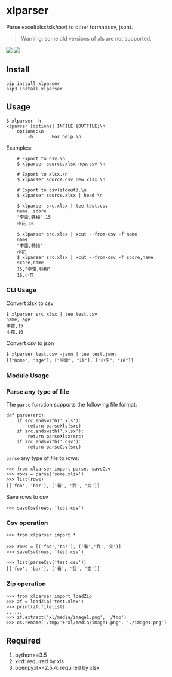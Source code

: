 # xlparser
Parse excel(xlsx/xls/csv) to other format(csv, json).

> Warning: some old versions of xls are not supported.

[![](https://img.shields.io/pypi/pyversions/xlparser.svg?longCache=True)](https://pypi.org/pypi/xlparser/)
[![](https://img.shields.io/pypi/v/xlparser.svg?maxAge=36000)](https://pypi.org/pypi/xlparser/)

## Install

    pip install xlparser
    pip3 install xlparser

## Usage

    $ xlparser -h
    xlparser [options] INFILE [OUTFILE]\n
        options:\n
            -h       For help.\n

Examples:

        # Export to csv.\n
        $ xlparser source.xlsx new.csv \n

        # Export to xlsx.\n
        $ xlparser source.csv new.xlsx \n

        # Export to csv(stdout).\n
        $ xlparser source.xlsx | head \n

        $ xlparser src.xlsx | tee test.csv
        name, score
        "李雷,韩梅",15
        小花,16

        $ xlparser src.xlsx | xcut --from-csv -f name 
        name
        "李雷,韩梅"
        小花
        $ xlparser src.xlsx | xcut --from-csv -f score,name
        score,name
        15,"李雷,韩梅"
        16,小花

### CLI Usage
Convert xlsx to csv

    $ xlparser src.xlsx | tee test.csv
    name, age
    李雷,15
    小花,16

Convert csv to json

    $ xlparser test.csv -json | tee test.json
    [["name", "age"], ["李雷", "15"], ["小花", "16"]]

### Module Usage

### Parse any type of file
The `parse` function supports the following file format:

    def parse(src):
        if src.endswith('.xls'):
            return parseXls(src)
        if src.endswith('.xlsx'):
            return parseXlsx(src)
        if src.endswith('.csv'):
            return parseCsv(src)

`parse` any type of file to rows:

    >>> from xlparser import parse, saveCsv
    >>> rows = parse('some.xlsx')
    >>> list(rows)
    [['foo', 'bar'], ['看', '我', '变']]

Save rows to csv

    >>> saveCsv(rows, 'test.csv')

### Csv operation

    >>> from xlparser import *

    >>> rows = [('foo','bar'), ('看','我','变')]
    >>> saveCsv(rows, 'test.csv')

    >>> list(parseCsv('test.csv'))
    [['foo', 'bar'], ['看', '我', '变']]

### Zip operation

    >>> from xlparser import loadZip
    >>> zf = loadZip('test.xlsx')
    >>> print(zf.filelist)
    ......
    >>> zf.extract('xl/media/image1.png', '/tmp')
    >>> os.rename('/tmp/'+'xl/media/image1.png', './image1.png')


## Required
1. python>=3.5
2. xlrd: required by xls
2. openpyxl>=2.5.4: required by xlsx
